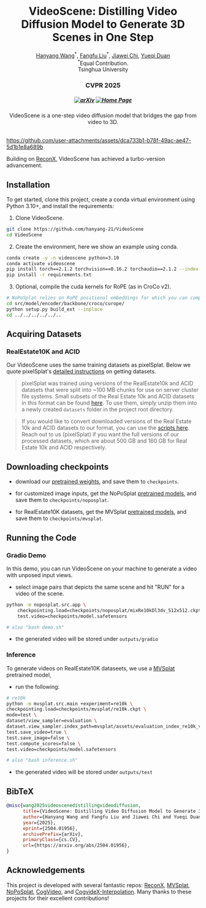 <p align="center">
  <h1 align="center">VideoScene: Distilling Video Diffusion Model to Generate 3D Scenes in One Step</h1>
  <p align="center">
    <a href="https://hanyang-21.github.io/">Hanyang Wang</a><sup>*</sup>,
    <a href="https://liuff19.github.io/">Fangfu Liu</a><sup>*</sup>,
    <a href="https://github.com/hanyang-21/VideoScene">Jiawei Chi</a>,
    <a href="https://duanyueqi.github.io/">Yueqi Duan</a>
    <br>
    <sup>*</sup>Equal Contribution.
    <br>
    Tsinghua University
  </p>
  <h3 align="center">CVPR 2025</h3>
  <h5 align="center">

[![arXiv](https://img.shields.io/badge/Arxiv-2403.20309-b31b1b.svg?logo=arXiv)](https://arxiv.org/abs/2504.01956) 
[![Home Page](https://img.shields.io/badge/Project-Website-green.svg)](https://hanyang-21.github.io/VideoScene)
</h5>
  <!-- <h3 align="center"><a href="https://arxiv.org/abs/">Paper</a> | <a href="">Project Page</a> | <a href="">Pretrained Models</a> </h3> -->
<!--   <div align="center">
    <a href="https://news.ycombinator.com/item?id=41222655">
      <img
        alt="Featured on Hacker News"
        src="https://hackerbadge.vercel.app/api?id=41222655&type=dark"
      />
    </a>
  </div> -->

</p>

<div align="center">
VideoScene is a one-step video diffusion model that bridges the gap from video to 3D.
</div>
</br>


https://github.com/user-attachments/assets/dca733b1-b78f-49ac-ae47-5d1b1e8a689b

Building on [ReconX](https://github.com/liuff19/ReconX), VideoScene has achieved a turbo-version advancement.



## Installation

To get started, clone this project, create a conda virtual environment using Python 3.10+, and install the requirements:

1. Clone VideoScene.
```bash
git clone https://github.com/hanyang-21/VideoScene
cd VideoScene
```

2. Create the environment, here we show an example using conda.
```bash
conda create -y -n videoscene python=3.10
conda activate videoscene
pip install torch==2.1.2 torchvision==0.16.2 torchaudio==2.1.2 --index-url https://download.pytorch.org/whl/cu118
pip install -r requirements.txt
```

3. Optional, compile the cuda kernels for RoPE (as in CroCo v2).
```bash
# NoPoSplat relies on RoPE positional embeddings for which you can compile some cuda kernels for faster runtime.
cd src/model/encoder/backbone/croco/curope/
python setup.py build_ext --inplace
cd ../../../../../..
```

## Acquiring Datasets

### RealEstate10K and ACID

Our VideoScene uses the same training datasets as pixelSplat. Below we quote pixelSplat's [detailed instructions](https://github.com/dcharatan/pixelsplat?tab=readme-ov-file#acquiring-datasets) on getting datasets.

> pixelSplat was trained using versions of the RealEstate10k and ACID datasets that were split into ~100 MB chunks for use on server cluster file systems. Small subsets of the Real Estate 10k and ACID datasets in this format can be found [here](https://drive.google.com/drive/folders/1joiezNCyQK2BvWMnfwHJpm2V77c7iYGe?usp=sharing). To use them, simply unzip them into a newly created `datasets` folder in the project root directory.

> If you would like to convert downloaded versions of the Real Estate 10k and ACID datasets to our format, you can use the [scripts here](https://github.com/dcharatan/real_estate_10k_tools). Reach out to us (pixelSplat) if you want the full versions of our processed datasets, which are about 500 GB and 160 GB for Real Estate 10k and ACID respectively.

## Downloading checkpoints

* download our [pretrained weights](https://drive.google.com/drive/folders/1FB5Rpr4uEVo9U2BBXai1Fc57kHDpp5yj), and save them to `checkpoints`.

* for customized image inputs, get the NoPoSplat [pretrained models](https://huggingface.co/botaoye/NoPoSplat/resolve/main/mixRe10kDl3dv_512x512.ckpt), and save them to `checkpoints/noposplat`.


* for RealEstate10K datasets, get the MVSplat [pretrained models](https://drive.google.com/drive/folders/14_E_5R6ojOWnLSrSVLVEMHnTiKsfddjU), and save them to `checkpoints/mvsplat`.

## Running the Code

### Gradio Demo
In this demo, you can run VideoScene on your machine to generate a video with unposed input views.

* select image pairs that depicts the same scene and hit "RUN" for a video of the scene.

```bash
python -m noposplat.src.app \
    checkpointing.load=checkpoints/noposplat/mixRe10kDl3dv_512x512.ckpt \
    test.video=checkpoints/model.safetensors

# also "bash demo.sh"
```
* the generated video will be stored under `outputs/gradio`

### Inference

To generate videos on RealEstate10K dataseets, we use a [MVSplat](https://github.com/donydchen/mvsplat) pretrained model,

* run the following:

```bash
# re10k
python -m mvsplat.src.main +experiment=re10k \
checkpointing.load=checkpoints/mvsplat/re10k.ckpt \
mode=test \
dataset/view_sampler=evaluation \
dataset.view_sampler.index_path=mvsplat/assets/evaluation_index_re10k_video.json \
test.save_video=true \
test.save_image=false \
test.compute_scores=false \
test.video=checkpoints/model.safetensors

# also "bash inference.sh"
```

* the generated video will be stored under `outputs/test`


## BibTeX

```bibtex
@misc{wang2025videoscenedistillingvideodiffusion,
      title={VideoScene: Distilling Video Diffusion Model to Generate 3D Scenes in One Step}, 
      author={Hanyang Wang and Fangfu Liu and Jiawei Chi and Yueqi Duan},
      year={2025},
      eprint={2504.01956},
      archivePrefix={arXiv},
      primaryClass={cs.CV},
      url={https://arxiv.org/abs/2504.01956}, 
}
```

## Acknowledgements

This project is developed with several fantastic repos: [ReconX](https://github.com/liuff19/ReconX), [MVSplat](https://github.com/donydchen/mvsplat), [NoPoSplat](https://github.com/cvg/NoPoSplat), [CogVideo](https://github.com/THUDM/CogVideo), and [CogvideX-Interpolation](https://github.com/feizc/CogvideX-Interpolation). Many thanks to these projects for their excellent contributions!
